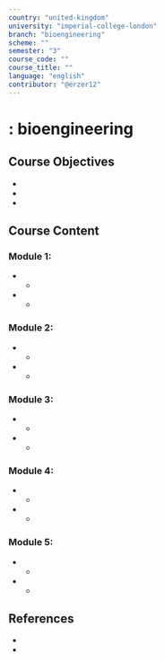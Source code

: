 ```yaml
---
country: "united-kingdom"
university: "imperial-college-london"
branch: "bioengineering"
scheme: ""
semester: "3"
course_code: ""
course_title: ""
language: "english"
contributor: "@erzer12"
---
```

# : bioengineering

## Course Objectives
* 
* 
* 

## Course Content
### Module 1: 
* 
  - 
* 
  - 

### Module 2: 
* 
  - 
* 
  - 

### Module 3: 
* 
  - 
* 
  - 

### Module 4: 
* 
  - 
* 
  - 

### Module 5: 
* 
  - 
* 
  - 

## References
* 
* 
